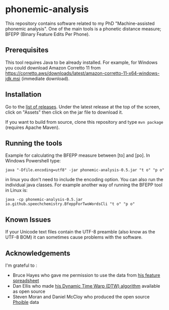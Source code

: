 # phonemic-analysis

This repository contains software related to my PhD "Machine-assisted phonemic analysis". One of the main tools is a phonetic distance measure; BFEPP (Binary Feature Edits Per Phone).

## Prerequisites

This tool requires Java to be already installed. For example, for Windows you could download Amazon Corretto 11 from https://corretto.aws/downloads/latest/amazon-corretto-11-x64-windows-jdk.msi (immediate download).

## Installation

Go to the [list of releases](https://github.com/speechchemistry/phonemic-analysis/releases). Under the latest release at the top of the screen, click on "Assets" then click on the jar file to download it.

If you want to build from source, clone this repository and type `mvn package` (requires Apache Maven).

## Running the tools

Example for calculating the BFEPP measure between [to] and [po]. In Windows Powershell type:

`java "-Dfile.encoding=utf8" -jar phonemic-analysis-0.5.jar "t o" "p o"`

in linux you don't need to include the encoding option. You can also run the individual java classes. For example another way of running the BFEPP tool in Linux is: 

`java -cp phonemic-analysis-0.5.jar io.github.speechchemistry.BfeppForTwoWordsCli "t o" "p o"`

## Known Issues

If your Unicode text files contain the UTF-8 preamble (also know as the UTF-8 BOM) it can sometimes cause problems with the software. 

## Acknowledgements

I'm grateful to :

- Bruce Hayes who gave me permission to use the data from [his feature spreadsheet](https://linguistics.ucla.edu/people/hayes/IP/#features)
- Dan Ellis who made [his Dynamic Time Warp (DTW) algorithm](https://www.ee.columbia.edu/~dpwe/resources/matlab/dtw/) available as open source
- Steven Moran and Daniel McCloy who produced the open source [Phoible](https://phoible.org/) data
